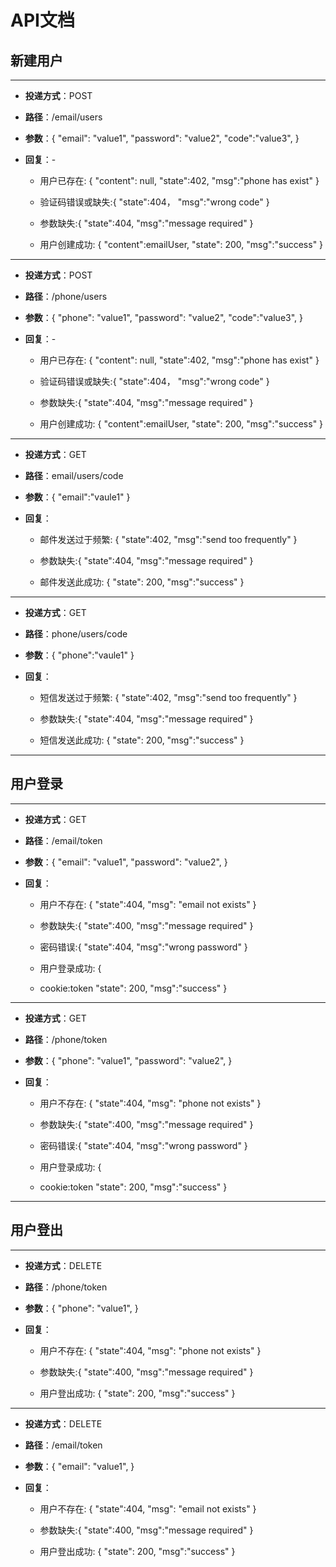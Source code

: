 # API文档  
## 新建用户
***
- **投递方式**：POST  
- **路径**：/email/users
- **参数**：{
    "email": "value1", 
    "password": "value2", 
    "code":"value3",
}

- **回复**：- 


    - 用户已存在: {
    "content": null, 
    "state":402,
    "msg":"phone has exist"
    }

    - 验证码错误或缺失:{
    "state":404，
    "msg":"wrong code"
    }

    - 参数缺失:{
    "state":404,
    "msg":"message required"
    }


    - 用户创建成功: {
    "content":emailUser,
    "state": 200, 
    "msg":"success"
    }

***

- **投递方式**：POST  
- **路径**：/phone/users
- **参数**：{
    "phone": "value1", 
    "password": "value2", 
    "code":"value3",
}

- **回复**：- 


    - 用户已存在: {
    "content": null, 
    "state":402,
    "msg":"phone has exist"
    }

    - 验证码错误或缺失:{
    "state":404，
    "msg":"wrong code"
    }

    - 参数缺失:{
    "state":404,
    "msg":"message required"
    }


    - 用户创建成功: {
    "content":emailUser,
    "state": 200, 
    "msg":"success"
    }

***
- **投递方式**：GET  
- **路径**：email/users/code
- **参数**：{
    "email":"vaule1"
}

- **回复**：


    - 邮件发送过于频繁: {
    "state":402,
    "msg":"send too frequently"
    }
    
    - 参数缺失:{
    "state":404,
    "msg":"message required"
    }
    
    - 邮件发送此成功: {
    "state": 200, 
    "msg":"success"
    }
    
***
- **投递方式**：GET  
- **路径**：phone/users/code
- **参数**：{
    "phone":"vaule1"
}

- **回复**：


    - 短信发送过于频繁: {
    "state":402,
    "msg":"send too frequently"
    }
    
    - 参数缺失:{
    "state":404,
    "msg":"message required"
    }
    
    - 短信发送此成功: {
    "state": 200, 
    "msg":"success"
    }
***
## 用户登录
***
- **投递方式**：GET  
- **路径**：/email/token
- **参数**：{
    "email": "value1", 
    "password": "value2", 
}

- **回复**：


    - 用户不存在: {
    "state":404,
    "msg": "email not exists"
    }
    
    - 参数缺失:{
    "state":400,
    "msg":"message required"
    }

    - 密码错误:{
    "state":404,
    "msg":"wrong password"
    }

    - 用户登录成功: {
    - cookie:token
    "state": 200, 
    "msg":"success"
    }
    
    
***
- **投递方式**：GET  
- **路径**：/phone/token
- **参数**：{
    "phone": "value1", 
    "password": "value2", 
}

- **回复**：


    - 用户不存在: {
    "state":404,
    "msg": "phone not exists"
    }
    
    - 参数缺失:{
    "state":400,
    "msg":"message required"
    }

    - 密码错误:{
    "state":404,
    "msg":"wrong password"
    }

    - 用户登录成功: {
    - cookie:token
    "state": 200, 
    "msg":"success"
    }
***
## 用户登出
***
- **投递方式**：DELETE  
- **路径**：/phone/token
- **参数**：{
    "phone": "value1", 
}

- **回复**：


    - 用户不存在: {
    "state":404,
    "msg": "phone not exists"
    }
    
    - 参数缺失:{
    "state":400,
    "msg":"message required"
    }

    - 用户登出成功: {
    "state": 200, 
    "msg":"success"
    }
    
***
- **投递方式**：DELETE  
- **路径**：/email/token
- **参数**：{
    "email": "value1", 
}

- **回复**：
    

    - 用户不存在: {
    "state":404,
    "msg": "email not exists"
    }
    
    - 参数缺失:{
    "state":400,
    "msg":"message required"
    }

    - 用户登出成功: {
    "state": 200, 
    "msg":"success"
    }